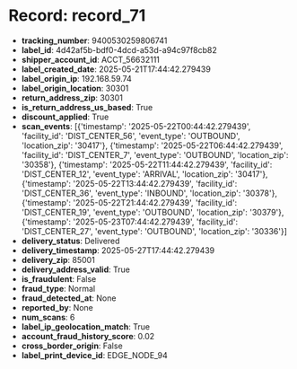 # Record: record_71

- **tracking_number**: 9400530259806741
- **label_id**: 4d42af5b-bdf0-4dcd-a53d-a94c97f8cb82
- **shipper_account_id**: ACCT_56632111
- **label_created_date**: 2025-05-21T17:44:42.279439
- **label_origin_ip**: 192.168.59.74
- **label_origin_location**: 30301
- **return_address_zip**: 30301
- **is_return_address_us_based**: True
- **discount_applied**: True
- **scan_events**: [{'timestamp': '2025-05-22T00:44:42.279439', 'facility_id': 'DIST_CENTER_56', 'event_type': 'OUTBOUND', 'location_zip': '30417'}, {'timestamp': '2025-05-22T06:44:42.279439', 'facility_id': 'DIST_CENTER_7', 'event_type': 'OUTBOUND', 'location_zip': '30358'}, {'timestamp': '2025-05-22T11:44:42.279439', 'facility_id': 'DIST_CENTER_12', 'event_type': 'ARRIVAL', 'location_zip': '30417'}, {'timestamp': '2025-05-22T13:44:42.279439', 'facility_id': 'DIST_CENTER_36', 'event_type': 'INBOUND', 'location_zip': '30378'}, {'timestamp': '2025-05-22T21:44:42.279439', 'facility_id': 'DIST_CENTER_19', 'event_type': 'OUTBOUND', 'location_zip': '30379'}, {'timestamp': '2025-05-23T07:44:42.279439', 'facility_id': 'DIST_CENTER_27', 'event_type': 'OUTBOUND', 'location_zip': '30336'}]
- **delivery_status**: Delivered
- **delivery_timestamp**: 2025-05-27T17:44:42.279439
- **delivery_zip**: 85001
- **delivery_address_valid**: True
- **is_fraudulent**: False
- **fraud_type**: Normal
- **fraud_detected_at**: None
- **reported_by**: None
- **num_scans**: 6
- **label_ip_geolocation_match**: True
- **account_fraud_history_score**: 0.02
- **cross_border_origin**: False
- **label_print_device_id**: EDGE_NODE_94